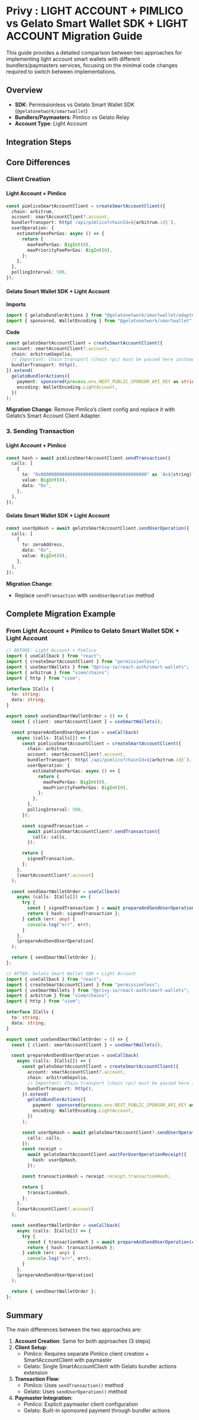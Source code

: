 # Privy : LIGHT ACCOUNT + PIMLICO vs Gelato Smart Wallet SDK + LIGHT ACCOUNT Migration Guide

This guide provides a detailed comparison between two approaches for implementing light account smart wallets with different bundlers/paymasters services, focusing on the minimal code changes required to switch between implementations.

## Overview

- **SDK**: Permissionless vs Gelato Smart Wallet SDK (`@gelatonetwork/smartwallet`)
- **Bundlers/Paymasters**: Pimlico vs Gelato Relay
- **Account Type**: Light Account

## Integration Steps

## Core Differences

### Client Creation

#### Light Account + Pimlico

```typescript
const pimlicoSmartAccountClient = createSmartAccountClient({
  chain: arbitrum,
  account: smartAccountClient?.account,
  bundlerTransport: http(`/api/pimlico?chainId=${arbitrum.id}`),
  userOperation: {
    estimateFeesPerGas: async () => {
      return {
        maxFeePerGas: BigInt(0),
        maxPriorityFeePerGas: BigInt(0),
      };
    },
  },
  pollingInterval: 500,
});
```

#### Gelato Smart Wallet SDK + Light Account

**Imports**

```typescript
import { gelatoBundlerActions } from "@gelatonetwork/smartwallet/adapter";
import { sponsored, WalletEncoding } from "@gelatonetwork/smartwallet";
```

**Code**

```typescript
const gelatoSmartAccountClient = createSmartAccountClient({
  account: smartAccountClient?.account,
  chain: arbitrumSepolia,
  // Important: Chain transport (chain rpc) must be passed here instead of bundler transport
  bundlerTransport: http(),
}).extend(
  gelatoBundlerActions({
    payment: sponsored(process.env.NEXT_PUBLIC_SPONSOR_API_KEY as string),
    encoding: WalletEncoding.LightAccount,
  })
);
```

**Migration Change**: Remove Pimlico’s client config and replace it with Gelato’s Smart Account Client Adapter.

### 3. Sending Transaction

#### Light Account + Pimlico

```typescript
const hash = await pimlicoSmartAccountClient.sendTransaction({
  calls: [
    {
      to: "0x0000000000000000000000000000000000000000" as `0x${string}`,
      value: BigInt(0),
      data: "0x",
    },
  ],
});
```

#### Gelato Smart Wallet SDK + Light Account

```typescript
const userOpHash = await gelatoSmartAccountClient.sendUserOperation({
  calls: [
    {
      to: zeroAddress,
      data: "0x",
      value: BigInt(0),
    },
  ],
});
```

**Migration Change**:

- Replace `sendTransaction` with `sendUserOperation` method

## Complete Migration Example

### From Light Account + Pimlico to Gelato Smart Wallet SDK + Light Account

```typescript
// BEFORE: Light Account + Pimlico
import { useCallback } from "react";
import { createSmartAccountClient } from "permissionless";
import { useSmartWallets } from "@privy-io/react-auth/smart-wallets";
import { arbitrum } from "viem/chains";
import { http } from "viem";

interface ICalls {
  to: string;
  data: string;
}

export const useSendSmartWalletOrder = () => {
  const { client: smartAccountClient } = useSmartWallets();

  const prepareAndSendUserOperation = useCallback(
    async (calls: ICalls[]) => {
      const pimlicoSmartAccountClient = createSmartAccountClient({
        chain: arbitrum,
        account: smartAccountClient?.account,
        bundlerTransport: http(`/api/pimlico?chainId=${arbitrum.id}`),
        userOperation: {
          estimateFeesPerGas: async () => {
            return {
              maxFeePerGas: BigInt(0),
              maxPriorityFeePerGas: BigInt(0),
            };
          },
        },
        pollingInterval: 500,
      });

      const signedTransaction =
        await pimlicoSmartAccountClient?.sendTransaction({
          calls: calls,
        });

      return {
        signedTransaction,
      };
    },
    [smartAccountClient?.account]
  );

  const sendSmartWalletOrder = useCallback(
    async (calls: ICalls[]) => {
      try {
        const { signedTransaction } = await prepareAndSendUserOperation(calls);
        return { hash: signedTransaction };
      } catch (err: any) {
        console.log("err", err);
      }
    },
    [prepareAndSendUserOperation]
  );

  return { sendSmartWalletOrder };
};
```

```typescript
// AFTER: Gelato Smart Wallet SDK + Light Account
import { useCallback } from "react";
import { createSmartAccountClient } from "permissionless";
import { useSmartWallets } from "@privy-io/react-auth/smart-wallets";
import { arbitrum } from "viem/chains";
import { http } from "viem";

interface ICalls {
  to: string;
  data: string;
}

export const useSendSmartWalletOrder = () => {
  const { client: smartAccountClient } = useSmartWallets();

  const prepareAndSendUserOperation = useCallback(
    async (calls: ICalls[]) => {
      const gelatoSmartAccountClient = createSmartAccountClient({
        account: smartAccountClient?.account,
        chain: arbitrumSepolia,
        // Important: Chain transport (chain rpc) must be passed here instead of bundler transport
        bundlerTransport: http(),
      }).extend(
        gelatoBundlerActions({
          payment: sponsored(process.env.NEXT_PUBLIC_SPONSOR_API_KEY as string),
          encoding: WalletEncoding.LightAccount,
        })
      );

      const userOpHash = await gelatoSmartAccountClient?.sendUserOperation({
        calls: calls,
      });
      const receipt =
        await gelatoSmartAccountClient.waitForUserOperationReceipt({
          hash: userOpHash,
        });

      const transactionHash = receipt.receipt.transactionHash;

      return {
        transactionHash,
      };
    },
    [smartAccountClient?.account]
  );

  const sendSmartWalletOrder = useCallback(
    async (calls: ICalls[]) => {
      try {
        const { transactionHash } = await prepareAndSendUserOperation(calls);
        return { hash: transactionHash };
      } catch (err: any) {
        console.log("err", err);
      }
    },
    [prepareAndSendUserOperation]
  );

  return { sendSmartWalletOrder };
};
```

## Summary

The main differences between the two approaches are:

1. **Account Creation**: Same for both approaches (3 steps)
2. **Client Setup**:
   - Pimlico: Requires separate Pimlico client creation + SmartAccountClient with paymaster
   - Gelato: Single SmartAccountClient with Gelato bundler actions extension
3. **Transaction Flow**:
   - Pimlico: Uses `sendTransaction()` method
   - Gelato: Uses `sendUserOperation()` method
4. **Paymaster Integration**:
   - Pimlico: Explicit paymaster client configuration
   - Gelato: Built-in sponsored payment through bundler actions
